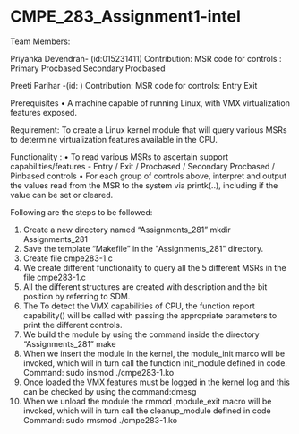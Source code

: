 # CMPE_283_Assignment1-intel
Team Members:

Priyanka Devendran- (id:015231411) Contribution: MSR code for controls : Primary Procbased Secondary Procbased

Preeti Parihar -(id: ) Contribution: MSR code for controls: Entry Exit

Prerequisites • A machine capable of running Linux, with VMX virtualization features exposed.

Requirement: To create a Linux kernel module that will query various MSRs to determine virtualization features available in the CPU.

Functionality : • To read various MSRs to ascertain support capabilities/features - Entry / Exit / Procbased / Secondary Procbased / Pinbased controls • For each group of controls above, interpret and output the values read from the MSR to the system via printk(..), including if the value can be set or cleared.

Following are the steps to be followed:

1. Create a new directory named “Assignments_281” mkdir Assignments_281
2. Save the template “Makefile” in the "Assignments_281" directory.
3. Create file cmpe283-1.c
4. We create different functionality to query all the 5 different MSRs in the file cmpe283-1.c
5. All the different structures are created with description and the bit position by referring to SDM.
6. The To detect the VMX capabilities of CPU, the function report capability() will be called with passing the appropriate parameters to print the different   controls. 
7. We build the module by using the command inside the directory  “Assignments_281”  make
8. When we insert the module in the kernel, the module_init marco will be invoked, which will in turn call the function init_module defined in code.  
Command: sudo insmod ./cmpe283-1.ko
9. Once loaded the VMX features must  be logged in the kernel log and this can be checked by using the command:dmesg
10. When we unload the module the rmmod ,module_exit macro will be invoked, which will in turn call the cleanup_module defined in code
Command:  sudo rmsmod ./cmpe283-1.ko
